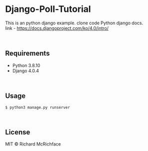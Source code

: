 # Django-Poll-Tutorial

This is an python django example. clone code Python django docs.  
link - https://docs.djangoproject.com/ko/4.0/intro/

</br>

## Requirements
- Python 3.8.10
- Django 4.0.4

</br>

## Usage
```shell
$ python3 manage.py runserver
```

</br>

## License

MIT © Richard McRichface
